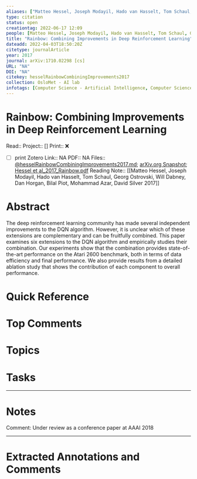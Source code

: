 ```yaml
---
aliases: ["Matteo Hessel, Joseph Modayil, Hado van Hasselt, Tom Schaul, Georg Ostrovski, Will Dabney, Dan Horgan, Bilal Piot, Mohammad Azar, David Silver 2017",]
type: citation
status: open
creationtag: 2022-06-17 12:09
people: [Matteo Hessel, Joseph Modayil, Hado van Hasselt, Tom Schaul, Georg Ostrovski, Will Dabney, Dan Horgan, Bilal Piot, Mohammad Azar, David Silver]
title: "Rainbow: Combining Improvements in Deep Reinforcement Learning"
dateadd: 2022-04-03T18:50:20Z
citetype: journalArticle
year: 2017
journal: arXiv:1710.02298 [cs]
URL: "NA"
DOI: "NA"
citekey: hesselRainbowCombiningImprovements2017
collection: OsloMet - AI lab
infotags: [Computer Science - Artificial Intelligence, Computer Science - Machine Learning]
---
```


# Rainbow: Combining Improvements in Deep Reinforcement Learning
Read:: 
Project:: []
Print::  ❌
- [ ] print 
Zotero Link:: NA
PDF:: NA
Files:: [@hesselRainbowCombiningImprovements2017.md](file:///home/Mike/Insync/m@tarlton.info/Google%20Drive/05.%20Obsidian/Obsidian/oslomet/Zotero%20Papers/@hesselRainbowCombiningImprovements2017.md); [arXiv.org Snapshot](file:///home/michaelt/Insync/m@tarlton.info/Google%20Drive/06.%20Zotero/storage/QVY2BAGJ/1710.html); [Hessel et al_2017_Rainbow.pdf](file:///home/michaelt/Insync/m@tarlton.info/Google%20Drive/06.%20Zotero/storage/Hessel%20et%20al_2017_Rainbow.pdf)
Reading Note:: [[Matteo Hessel, Joseph Modayil, Hado van Hasselt, Tom Schaul, Georg Ostrovski, Will Dabney, Dan Horgan, Bilal Piot, Mohammad Azar, David Silver 2017]]

# Abstract
The deep reinforcement learning community has made several independent improvements to the DQN algorithm. However, it is unclear which of these extensions are complementary and can be fruitfully combined. This paper examines six extensions to the DQN algorithm and empirically studies their combination. Our experiments show that the combination provides state-of-the-art performance on the Atari 2600 benchmark, both in terms of data efficiency and final performance. We also provide results from a detailed ablation study that shows the contribution of each component to overall performance.

# Quick Reference


# Top Comments


# Topics


# Tasks


----
# Notes
Comment: Under review as a conference paper at AAAI 2018

----
# Extracted Annotations and Comments